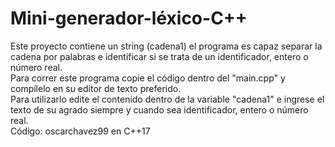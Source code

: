 # Mini-generador-léxico-C++
Este proyecto contiene un string (cadena1) el programa es capaz separar la cadena por palabras e identificar si se trata de un identificador, entero o número real. <br>
Para correr este programa copie el código dentro del "main.cpp" y compílelo en su editor de texto preferido. <br>
Para utilizarlo edite el contenido dentro de la variable "cadena1" e ingrese el texto de su agrado siempre y cuando sea identificador, entero o número real. <br>
Código: oscarchavez99 en C++17
